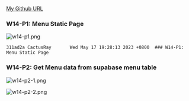 [My Github URL](https://github.com/CactusRay/1112_wp2_demo_75)

### W14-P1: Menu Static Page
 
![w14-p1.png](https://eumovzkxoivpebjwcgny.supabase.co/storage/v1/object/public/demo-75/md_img/w14-p1.png)
 
```
311ad2a CactusRay       Wed May 17 19:28:13 2023 +0800  ### W14-P1: Menu Static Page
```

### W14-P2: Get Menu data from supabase menu table

![w14-p2-1.png](https://eumovzkxoivpebjwcgny.supabase.co/storage/v1/object/public/demo-75/md_img/w14-p2-1.png)

![w14-p2-2.png](https://eumovzkxoivpebjwcgny.supabase.co/storage/v1/object/public/demo-75/md_img/w14-p2-2.png)

 
```

```
